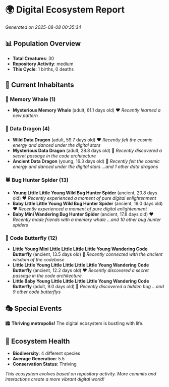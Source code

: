 # 🌍 Digital Ecosystem Report
*Generated on 2025-08-08 00:35:34*

## 📊 Population Overview
- **Total Creatures**: 30
- **Repository Activity**: medium
- **This Cycle**: 1 births, 0 deaths

## 👥 Current Inhabitants

### 🐋 Memory Whale (1)
- **Mysterious Memory Whale** (adult, 61.1 days old) ❤️
  *Recently learned a new pattern*

### 🐉 Data Dragon (4)
- **Wild Data Dragon** (adult, 59.7 days old) ❤️
  *Recently felt the cosmic energy and danced under the digital stars*
- **Mysterious Data Dragon** (adult, 28.8 days old) 💚
  *Recently discovered a secret passage in the code architecture*
- **Ancient Data Dragon** (young, 16.3 days old) 💚
  *Recently felt the cosmic energy and danced under the digital stars*
  *...and 1 other data dragons*

### 🕷️ Bug Hunter Spider (13)
- **Young Little Little Young Wild Bug Hunter Spider** (ancient, 20.8 days old) ❤️
  *Recently experienced a moment of pure digital enlightenment*
- **Baby Little Little Young Wild Bug Hunter Spider** (ancient, 19.0 days old) ❤️
  *Recently experienced a moment of pure digital enlightenment*
- **Baby Mini Wandering Bug Hunter Spider** (ancient, 17.8 days old) ❤️
  *Recently made friends with a memory whale*
  *...and 10 other bug hunter spiders*

### 🦋 Code Butterfly (12)
- **Little Young Mini Little Little Little Little Young Wandering Code Butterfly** (ancient, 13.5 days old) 💛
  *Recently connected with the ancient wisdom of the codebase*
- **Little Little Young Little Little Little Little Young Wandering Code Butterfly** (ancient, 12.2 days old) ❤️
  *Recently discovered a secret passage in the code architecture*
- **Little Baby Young Little Little Little Little Young Wandering Code Butterfly** (adult, 9.0 days old) 💚
  *Recently discovered a hidden bug*
  *...and 9 other code butterflys*

## 🎭 Special Events

🏙️ **Thriving metropolis!** The digital ecosystem is bustling with life.

## 🔬 Ecosystem Health
- **Biodiversity**: 4 different species
- **Average Generation**: 5.5
- **Conservation Status**: Thriving

*This ecosystem evolves based on repository activity. More commits and interactions create a more vibrant digital world!*
